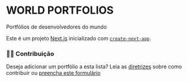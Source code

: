 # WORLD PORTFOLIOS

Portfólios de desenvolvedores do mundo
 
Este é um projeto [Next.js](https://nextjs.org/) inicializado com [`create-next-app`](https://github.com/vercel/next.js/tree/canary/packages/create-next-app).

### 🤝🏽 Contribuição

Deseja adicionar um portfólio a esta lista? Leia as [diretrizes](https://github.com/ln-dev7/world-portfolios/blob/master/CONTRIBUTING_pt-br.md) sobre como contribuir ou [preencha este formulário](https://sharuco.lndev.me/form/view/zf3hEPNse8yK2BKt47GP)
